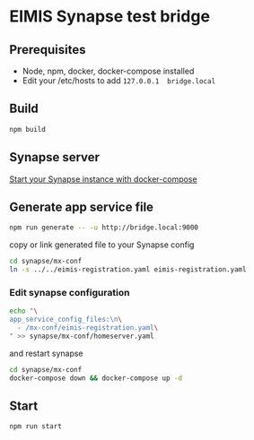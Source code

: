 # EIMIS Synapse test bridge

## Prerequisites

- Node, npm, docker, docker-compose installed
- Edit your /etc/hosts to add `127.0.0.1  bridge.local`

## Build

```bash
npm build
```

## Synapse server

[Start your Synapse instance with docker-compose](./synapse/readme.md)

## Generate app service file

```bash
npm run generate -- -u http://bridge.local:9000
```

copy or link generated file to your Synapse config

```bash
cd synapse/mx-conf
ln -s ../../eimis-registration.yaml eimis-registration.yaml
```

### Edit synapse configuration

```bash
echo "\
app_service_config_files:\n\
  - /mx-conf/eimis-registration.yaml\
" >> synapse/mx-conf/homeserver.yaml
```
and restart synapse
```bash
cd synapse/mx-conf
docker-compose down && docker-compose up -d
```

## Start

```bash
npm run start
```
